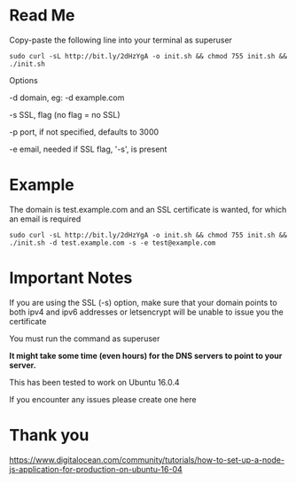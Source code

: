 # Read Me
Copy-paste the following line into your terminal as superuser

```
sudo curl -sL http://bit.ly/2dHzYgA -o init.sh && chmod 755 init.sh && ./init.sh
```

Options

-d domain, eg: -d example.com

-s SSL, flag (no flag = no SSL)

-p port, if not specified, defaults to 3000

-e email, needed if SSL flag, '-s', is present


# Example 
The domain is test.example.com and an SSL certificate is wanted, for which an email is required
```
sudo curl -sL http://bit.ly/2dHzYgA -o init.sh && chmod 755 init.sh && ./init.sh -d test.example.com -s -e test@example.com
```


# Important Notes
If you are using the SSL (-s) option, make sure that your domain points to both ipv4 and ipv6 addresses or letsencrypt will be unable to issue you the certificate

You must run the command as superuser

**It might take some time (even hours) for the DNS servers to point to your server.**

This has been tested to work on Ubuntu 16.0.4

If you encounter any issues please create one here


# Thank you
https://www.digitalocean.com/community/tutorials/how-to-set-up-a-node-js-application-for-production-on-ubuntu-16-04
